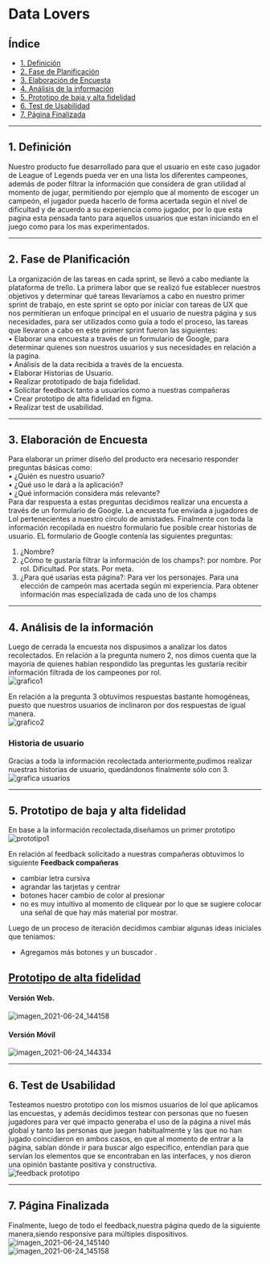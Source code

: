 # Data Lovers

## Índice

* [1. Definición](#1-definición)
* [2. Fase de Planificación](#2-fase-de-planificación)
* [3. Elaboración de Encuesta](#3-elaboración-de-encuesta)
* [4. Análisis de la información](#4-análisis-de-la-información)
* [5. Prototipo de baja y alta fidelidad](#5-prototipo-de-baja-y-alta-fidelidad)
* [6. Test de Usabilidad](#6-test-de-usabilidad)
* [7. Página Finalizada](#7-página-finalizada)


***

## 1. Definición  
Nuestro producto fue desarrollado para que el usuario en este caso jugador de League of Legends pueda ver en una lista los diferentes campeones, además de poder filtrar la información que  considera de gran utilidad al momento de jugar, permitiendo por ejemplo que al momento de escoger un campeón, el jugador pueda hacerlo de forma acertada según el nivel de dificultad y de acuerdo a su experiencia como jugador, por lo que esta pagina esta pensada tanto para aquellos usuarios que estan iniciando en el juego como para los mas experimentados. 

***  
  
 ## 2. Fase de Planificación

La organización de las tareas en cada sprint, se llevó a cabo mediante la plataforma  de trello.
La primera labor que se realizó fue establecer nuestros objetivos y determinar qué tareas llevaríamos a cabo en nuestro primer sprint de trabajo, en este sprint se opto por iniciar con tareas de UX que nos permitieran un enfoque principal en el usuario de nuestra página y sus necesidades, para ser utilizados como guía a todo el proceso, las tareas que llevaron a cabo en este primer sprint fueron las siguientes:  
•	Elaborar una encuesta a través de un formulario de Google, para determinar quienes son nuestros usuarios y sus necesidades en relación a la pagina.  
•	Análisis de la data recibida a través de la encuesta.  
•	Elaborar Historias de Usuario.  
•	Realizar prototipado de baja fidelidad.  
•	Solicitar feedback tanto a usuarios como a nuestras compañeras  
•	Crear prototipo de alta fidelidad en figma.  
•	Realizar test de usabilidad.  
  
  *** 
  ## 3. Elaboración de Encuesta  
  
  Para elaborar un primer diseño del producto era necesario responder preguntas básicas como:  
•	¿Quién es nuestro usuario?  
•	¿Qué uso le dará a la aplicación?  
•	¿Qué información considera más relevante?  
Para dar respuesta a estas preguntas decidimos realizar una encuesta a través de un formulario de Google. La encuesta fue enviada a jugadores de Lol pertenecientes a nuestro círculo de amistades. Finalmente con toda la información recopilada en nuestro formulario fue posible crear historias de usuario. 
EL formulario de Google contenía las siguientes preguntas:  
1.	¿Nombre?  
2.	¿Cómo te gustaría filtrar la información de los champs?: por nombre. Por rol. Dificultad. Por stats. Por meta.  
3.	¿Para qué usarías esta página?: Para ver los personajes. Para una elección de campeón mas acertada según mi experiencia. Para obtener información mas especializada de cada uno de los champs  
  
  *** 
   
  ## 4. Análisis de la información  
  
Luego de cerrada la encuesta nos dispusimos a analizar los datos recolectados. En relación a la pregunta numero 2, nos dimos cuenta que la mayoría de quienes habían respondido las preguntas les gustaría recibir información filtrada de los campeones por rol.  
![grafico1](https://user-images.githubusercontent.com/83033055/123315226-7c29ee00-d4f9-11eb-82ad-efc5ac954067.jpg)  

En relación a la pregunta 3 obtuvimos respuestas bastante  homogéneas, puesto que nuestros usuarios de inclinaron por dos respuestas  de igual manera.    
![grafico2](https://user-images.githubusercontent.com/83033055/123315348-a1b6f780-d4f9-11eb-9b0e-0cad2ceba4b6.jpg)
  
 ### **Historia de usuario**  
  
Gracias a toda la información recolectada anteriormente,pudimos realizar nuestras historias de usuario, quedándonos finalmente sólo con 3.   
![grafica usuarios](https://user-images.githubusercontent.com/83033055/123315475-c7440100-d4f9-11eb-8ecb-aeb03bc38377.png)  
***  

## 5. Prototipo de baja y alta fidelidad  

En base a la información recolectada,diseñamos un primer prototipo
![prototipo1](https://user-images.githubusercontent.com/83033055/123315845-2d308880-d4fa-11eb-8d14-d7bba8ecaeba.jpg)  

En relación al feedback solicitado a nuestras compañeras obtuvimos lo siguiente
     **Feedback compañeras**  
- cambiar letra cursiva  
- agrandar las tarjetas y centrar  
- botones hacer cambio de color al presionar  
- no es muy intuitivo al momento de cliquear por lo que se sugiere colocar una señal de que hay más material por mostrar.  

Luego de un proceso de iteración decidimos cambiar algunas ideas iniciales que teniamos:  
- Agregamos más botones y un buscador .  
## **[Prototipo de alta fidelidad](https://www.figma.com/file/3jv98h3yY90vCIXxcs8GHo/Prototipo-Lol--DataLovers?node-id=0%3A1)** 
#### Versión Web.  

![imagen_2021-06-24_144158](https://user-images.githubusercontent.com/83033055/123316112-7d0f4f80-d4fa-11eb-8ca5-6b30f392b5c1.png) 

#### Versión Móvil  

![imagen_2021-06-24_144334](https://user-images.githubusercontent.com/83033055/123316313-b647bf80-d4fa-11eb-969e-424de0fc148c.png)  

***

## 6. Test de Usabilidad  

Testeamos nuestro prototipo con los mismos  usuarios de lol que aplicamos las encuestas, y además decidimos testear con personas que no fuesen jugadores para ver qué impacto generaba el uso de la página a nivel más global y tanto las personas que juegan habitualmente y las que no han jugado coincidieron  en ambos casos, en que al momento de entrar a la página, sabían dónde ir para buscar algo especifico, entendían para que servían los elementos que se encontraban en las interfaces, y nos dieron una opinión bastante positiva y constructiva.  
![feedback prototipo](https://user-images.githubusercontent.com/83033055/123316789-4128ba00-d4fb-11eb-935d-2060469f3714.png)  

***  

## 7. Página Finalizada  
Finalmente, luego de todo el feedback,nuestra página quedo de la siguiente manera,siendo responsive para múltiples dispositivos.  
![imagen_2021-06-24_145140](https://user-images.githubusercontent.com/83033055/123317294-d7f57680-d4fb-11eb-8b65-4c0a90c2fe04.png)  
![imagen_2021-06-24_145158](https://user-images.githubusercontent.com/83033055/123317331-e2b00b80-d4fb-11eb-9a90-cab97bd5f602.png)










